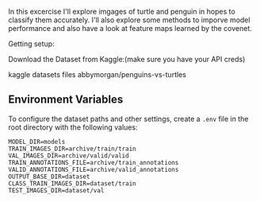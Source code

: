 In this excercise I'll explore imgages of turtle and penguin in hopes to classify them accurately. I'll also explore some methods to imporve model performance and also have a look at feature maps learned by the covenet. 




Getting setup:

Download the Dataset from Kaggle:(make sure you have your API creds)

kaggle datasets files abbymorgan/penguins-vs-turtles


## Environment Variables
To configure the dataset paths and other settings, create a `.env` file in the root directory with the following values:

```plaintext
MODEL_DIR=models
TRAIN_IMAGES_DIR=archive/train/train
VAL_IMAGES_DIR=archive/valid/valid
TRAIN_ANNOTATIONS_FILE=archive/train_annotations
VALID_ANNOTATIONS_FILE=archive/valid_annotations
OUTPUT_BASE_DIR=dataset
CLASS_TRAIN_IMAGES_DIR=dataset/train
TEST_IMAGES_DIR=dataset/val